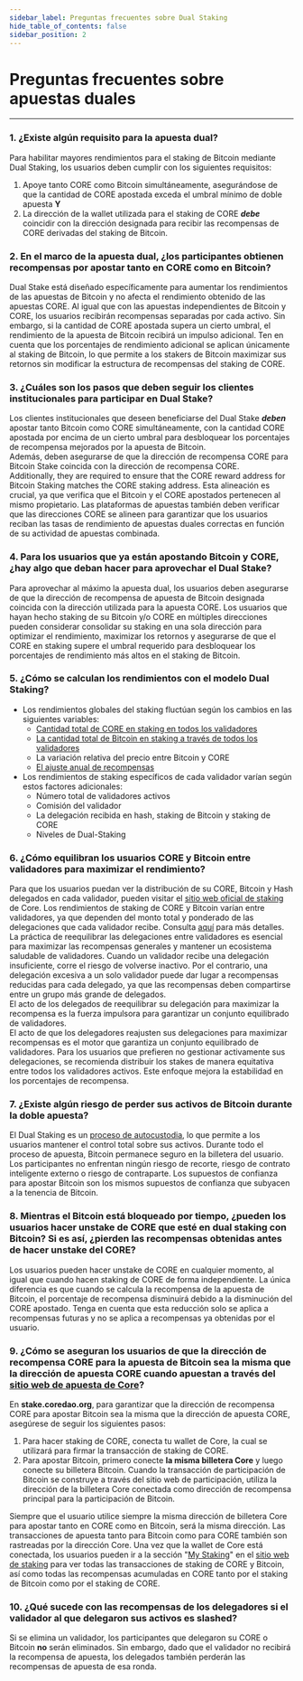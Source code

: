 ```yaml
---
sidebar_label: Preguntas frecuentes sobre Dual Staking
hide_table_of_contents: false
sidebar_position: 2
---
```


# Preguntas frecuentes sobre apuestas duales

---

### 1\. ¿Existe algún requisito para la apuesta dual?

Para habilitar mayores rendimientos para el staking de Bitcoin mediante Dual Staking, los usuarios deben cumplir con los siguientes requisitos:

1. Apoye tanto CORE como Bitcoin simultáneamente, asegurándose de que la cantidad de CORE apostada exceda el umbral mínimo de doble apuesta **Y**
2. La dirección de la wallet utilizada para el staking de CORE _**debe**_ coincidir con la dirección designada para recibir las recompensas de CORE derivadas del staking de Bitcoin.

### 2\. En el marco de la apuesta dual, ¿los participantes obtienen recompensas por apostar tanto en CORE como en Bitcoin?

Dual Stake está diseñado específicamente para aumentar los rendimientos de las apuestas de Bitcoin y no afecta el rendimiento obtenido de las apuestas CORE. Al igual que con las apuestas independientes de Bitcoin y CORE, los usuarios recibirán recompensas separadas por cada activo. Sin embargo, si la cantidad de CORE apostada supera un cierto umbral, el rendimiento de la apuesta de Bitcoin recibirá un impulso adicional. Ten en cuenta que los porcentajes de rendimiento adicional se aplican únicamente al staking de Bitcoin, lo que permite a los stakers de Bitcoin maximizar sus retornos sin modificar la estructura de recompensas del staking de CORE.

### 3\. ¿Cuáles son los pasos que deben seguir los clientes institucionales para participar en Dual Stake?

Los clientes institucionales que deseen beneficiarse del Dual Stake _**deben**_ apostar tanto Bitcoin como CORE simultáneamente, con la cantidad CORE apostada por encima de un cierto umbral para desbloquear los porcentajes de recompensa mejorados por la apuesta de Bitcoin.\
Además, deben asegurarse de que la dirección de recompensa CORE para Bitcoin Stake coincida con la dirección de recompensa CORE.\
Additionally, they are required to ensure that the CORE reward address for Bitcoin Staking matches the CORE staking address. Esta alineación es crucial, ya que verifica que el Bitcoin y el CORE apostados pertenecen al mismo propietario. Las plataformas de apuestas también deben verificar que las direcciones CORE se alineen para garantizar que los usuarios reciban las tasas de rendimiento de apuestas duales correctas en función de su actividad de apuestas combinada.

### 4\. Para los usuarios que ya están apostando Bitcoin y CORE, ¿hay algo que deban hacer para aprovechar el Dual Stake?

Para aprovechar al máximo la apuesta dual, los usuarios deben asegurarse de que la dirección de recompensa de apuesta de Bitcoin designada coincida con la dirección utilizada para la apuesta CORE. Los usuarios que hayan hecho staking de su Bitcoin y/o CORE en múltiples direcciones pueden considerar consolidar su staking en una sola dirección para optimizar el rendimiento, maximizar los retornos y asegurarse de que el CORE en staking supere el umbral requerido para desbloquear los porcentajes de rendimiento más altos en el staking de Bitcoin.

### 5\. ¿Cómo se calculan los rendimientos con el modelo Dual Staking?

- Los rendimientos globales del staking fluctúan según los cambios en las siguientes variables:
  - [Cantidad total de CORE en staking en todos los validadores](https://stake.coredao.org/validators)
  - [La cantidad total de Bitcoin en staking a través de todos los validadores](https://stake.coredao.org/validators)
  - La variación relativa del precio entre Bitcoin y CORE
  - [El ajuste anual de recompensas](../Learn/core-token/tokenomics.md)
- Los rendimientos de staking específicos de cada validador varían según estos factores adicionales:
  - Número total de validadores activos
  - Comisión del validador
  - La delegación recibida en hash, staking de Bitcoin y staking de CORE
  - Niveles de Dual-Staking

### 6\. ¿Cómo equilibran los usuarios CORE y Bitcoin entre validadores para maximizar el rendimiento?

Para que los usuarios puedan ver la distribución de su CORE, Bitcoin y Hash delegados en cada validador, pueden visitar el [sitio web oficial de staking](https://stake.coredao.org/) de Core. Los rendimientos de staking de CORE y Bitcoin varían entre validadores, ya que dependen del monto total y ponderado de las delegaciones que cada validador recibe. Consulta [aquí](../Learn/core-concepts/satoshi-plus-consensus/rewards#3-validator-rewards) para más detalles.\
La práctica de reequilibrar las delegaciones entre validadores es esencial para maximizar las recompensas generales y mantener un ecosistema saludable de validadores. Cuando un validador recibe una delegación insuficiente, corre el riesgo de volverse inactivo. Por el contrario, una delegación excesiva a un solo validador puede dar lugar a recompensas reducidas para cada delegado, ya que las recompensas deben compartirse entre un grupo más grande de delegados.\
El acto de los delegados de reequilibrar su delegación para maximizar la recompensa es la fuerza impulsora para garantizar un conjunto equilibrado de validadores.\
El acto de que los delegadores reajusten sus delegaciones para maximizar recompensas es el motor que garantiza un conjunto equilibrado de validadores. Para los usuarios que prefieren no gestionar activamente sus delegaciones, se recomienda distribuir los stakes de manera equitativa entre todos los validadores activos. Este enfoque mejora la estabilidad en los porcentajes de recompensa.

### 7\. ¿Existe algún riesgo de perder sus activos de Bitcoin durante la doble apuesta?

El Dual Staking es un [proceso de autocustodia](../stake-and-delegate/btc-staking/overview.md), lo que permite a los usuarios mantener el control total sobre sus activos. Durante todo el proceso de apuesta, Bitcoin permanece seguro en la billetera del usuario.  Los participantes no enfrentan ningún riesgo de recorte, riesgo de contrato inteligente externo o riesgo de contraparte. Los supuestos de confianza para apostar Bitcoin son los mismos supuestos de confianza que subyacen a la tenencia de Bitcoin.

### 8\. Mientras el Bitcoin está bloqueado por tiempo, ¿pueden los usuarios hacer unstake de CORE que esté en dual staking con Bitcoin? Si es así, ¿pierden las recompensas obtenidas antes de hacer unstake del CORE?

Los usuarios pueden hacer unstake de CORE en cualquier momento, al igual que cuando hacen staking de CORE de forma independiente. La única diferencia es que cuando se calcula la recompensa de la apuesta de Bitcoin, el porcentaje de recompensa disminuirá debido a la disminución del CORE apostado. Tenga en cuenta que esta reducción solo se aplica a recompensas futuras y no se aplica a recompensas ya obtenidas por el usuario.

### 9\. ¿Cómo se aseguran los usuarios de que la dirección de recompensa CORE para la apuesta de Bitcoin sea la misma que la dirección de apuesta CORE cuando apuestan a través del [sitio web de apuesta de Core](https://stake.coredao.org/)?

En **stake.coredao.org**, para garantizar que la dirección de recompensa CORE para apostar Bitcoin sea la misma que la dirección de apuesta CORE, asegúrese de seguir los siguientes pasos:

1. Para hacer staking de CORE, conecta tu wallet de Core, la cual se utilizará para firmar la transacción de staking de CORE.
2. Para apostar Bitcoin, primero conecte **la misma billetera Core** y luego conecte su billetera Bitcoin. Cuando la transacción de participación de Bitcoin se construye a través del sitio web de participación, utiliza la dirección de la billetera Core conectada como dirección de recompensa principal para la participación de Bitcoin.

Siempre que el usuario utilice siempre la misma dirección de billetera Core para apostar tanto en CORE como en Bitcoin, será la misma dirección. Las transacciones de apuesta tanto para Bitcoin como para CORE también son rastreadas por la dirección Core. Una vez que la wallet de Core está conectada, los usuarios pueden ir a la sección "[My Staking](https://stake.coredao.org/mystaking)" en el [sitio web de staking](https://stake.coredao.org/) para ver todas las transacciones de staking de CORE y Bitcoin, así como todas las recompensas acumuladas en CORE tanto por el staking de Bitcoin como por el staking de CORE.

### 10\. ¿Qué sucede con las recompensas de los delegadores si el validador al que delegaron sus activos es slashed?

Si se elimina un validador, los participantes que delegaron su CORE o Bitcoin **no** serán eliminados. Sin embargo, dado que el validador no recibirá la recompensa de apuesta, los delegados también perderán las recompensas de apuesta de esa ronda.